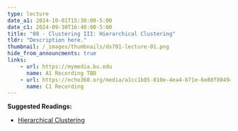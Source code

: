 ```yaml
---
type: lecture
date_a1: 2024-10-01T15:30:00-5:00
date_c1: 2024-09-30T16:40:00-5:00
title: "08 - Clustering III: Hierarchical Clustering"
tldr: "Description here."
thumbnail: /_images/thumbnails/ds701-lecture-01.png
hide_from_announcments: true
links: 
    - url: https://mymedia.bu.edu
      name: A1 Recording TBD
    - url: https://echo360.org/media/a1cc1b85-010e-4ea4-b71e-6e88f80494e2/public
      name: C1 Recording
---
```


**Suggested Readings:**
- [Hierarchical Clustering](https://tools4ds.github.io/DS701-Course-Notes/08-Clustering-III-hierarchical.html)

